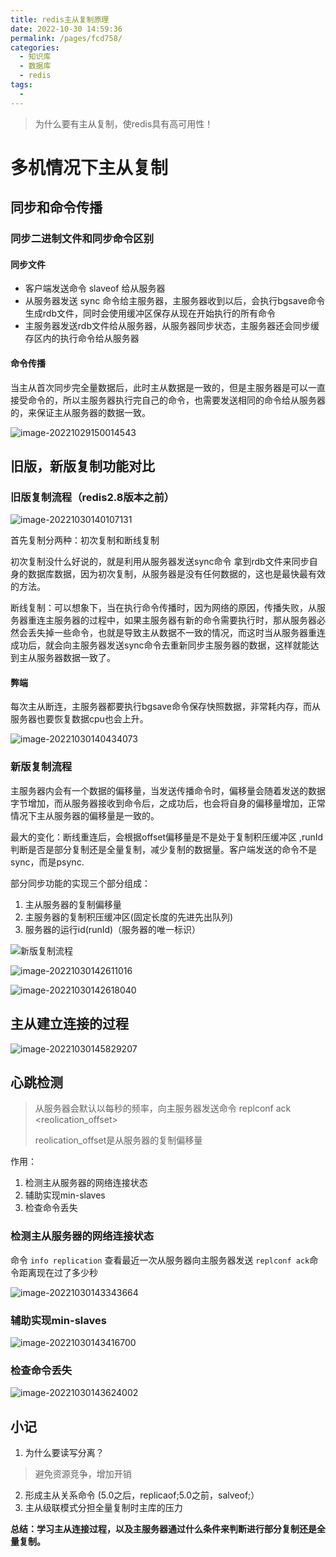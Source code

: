 ```yaml
---
title: redis主从复制原理
date: 2022-10-30 14:59:36
permalink: /pages/fcd758/
categories:
  - 知识库
  - 数据库
  - redis
tags:
  - 
---
```


> 为什么要有主从复制，使redis具有高可用性！
# 多机情况下主从复制


## 同步和命令传播

### 同步二进制文件和同步命令区别



#### 同步文件

- 客户端发送命令 slaveof  给从服务器
- 从服务器发送 sync 命令给主服务器，主服务器收到以后，会执行bgsave命令 生成rdb文件，同时会使用缓冲区保存从现在开始执行的所有命令
- 主服务器发送rdb文件给从服务器，从服务器同步状态，主服务器还会同步缓存区内的执行命令给从服务器

#### 命令传播
当主从首次同步完全量数据后，此时主从数据是一致的，但是主服务器是可以一直接受命令的，所以主服务器执行完自己的命令，也需要发送相同的命令给从服务器的，来保证主从服务器的数据一致。

![image-20221029150014543](https://img.ggball.top/img/image-20221029150014543.png?picGo)



## 旧版，新版复制功能对比

### 旧版复制流程（redis2.8版本之前）

![image-20221030140107131](https://img.ggball.top/img/image-20221030140107131.png?picGo)

首先复制分两种：初次复制和断线复制

初次复制没什么好说的，就是利用从服务器发送sync命令 拿到rdb文件来同步自身的数据库数据，因为初次复制，从服务器是没有任何数据的，这也是最快最有效的方法。

断线复制：可以想象下，当在执行命令传播时，因为网络的原因，传播失败，从服务器重连主服务器的过程中，如果主服务器有新的命令需要执行时，那从服务器必然会丢失掉一些命令，也就是导致主从数据不一致的情况，而这时当从服务器重连成功后，就会向主服务器发送sync命令去重新同步主服务器的数据，这样就能达到主从服务器数据一致了。

#### 弊端

每次主从断连，主服务器都要执行bgsave命令保存快照数据，非常耗内存，而从服务器也要恢复数据cpu也会上升。

![image-20221030140434073](https://img.ggball.top/img/image-20221030140434073.png?picGo)



### 新版复制流程

主服务器内会有一个数据的偏移量，当发送传播命令时，偏移量会随着发送的数据字节增加，而从服务器接收到命令后，之成功后，也会将自身的偏移量增加，正常情况下主从服务器的偏移量是一致的。

最大的变化：断线重连后，会根据offset偏移量是不是处于复制积压缓冲区 ,runId判断是否是部分复制还是全量复制，减少复制的数据量。客户端发送的命令不是sync，而是psync.

部分同步功能的实现三个部分组成：

1. 主从服务器的复制偏移量
2. 主服务器的复制积压缓冲区(固定长度的先进先出队列)
3. 服务器的运行id(runId)（服务器的唯一标识）

![新版复制流程](https://img.ggball.top/img/image-20221030142553561.png?picGo)

![image-20221030142611016](https://img.ggball.top/img/image-20221030142611016.png?picGo)

![image-20221030142618040](https://img.ggball.top/img/image-20221030142618040.png?picGo)

## 主从建立连接的过程

![image-20221030145829207](https://img.ggball.top/img/image-20221030145829207.png?picGo)

## 心跳检测

> 从服务器会默认以每秒的频率，向主服务器发送命令 replconf ack <reolication_offset>
>
> reolication_offset是从服务器的复制偏移量

作用：

1. 检测主从服务器的网络连接状态
2. 辅助实现min-slaves
3. 检查命令丢失

### 检测主从服务器的网络连接状态

命令 `info replication` 查看最近一次从服务器向主服务器发送 `replconf ack`命令距离现在过了多少秒

![image-20221030143343664](https://img.ggball.top/img/image-20221030143343664.png?picGo)



### 辅助实现min-slaves

![image-20221030143416700](https://img.ggball.top/img/image-20221030143416700.png?picGo)



### 检查命令丢失

![image-20221030143624002](https://img.ggball.top/img/image-20221030143624002.png?picGo)


## 小记
1. 为什么要读写分离？

>避免资源竞争，增加开销

2. 形成主从关系命令 (5.0之后，replicaof;5.0之前，salveof;）
3. 主从级联模式分担全量复制时主库的压力


**总结：学习主从连接过程，以及主服务器通过什么条件来判断进行部分复制还是全量复制。**

